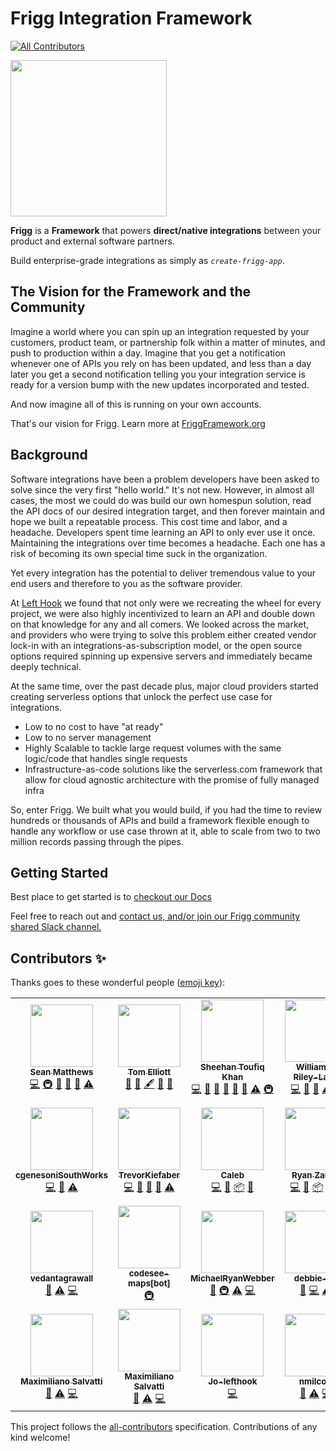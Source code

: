 # Frigg Integration Framework
<!-- ALL-CONTRIBUTORS-BADGE:START - Do not remove or modify this section -->
[![All Contributors](https://img.shields.io/badge/all_contributors-26-orange.svg?style=flat-square)](#contributors-)
<!-- ALL-CONTRIBUTORS-BADGE:END -->

<img src="docs/FriggLogo.svg" style="width:250px">

**Frigg** is a **Framework** that powers **direct/native integrations** between your product and external software partners.

Build enterprise-grade integrations as simply as _`create-frigg-app`_.

## The Vision for the Framework and the Community
Imagine a world where you can spin up an integration requested by your customers, product team, or partnership folk within a matter of minutes, and push to production within a day.
Imagine that you get a notification whenever one of APIs you rely on has been updated, and less than a day later you get a 
second notification telling you your integration service is ready for a version bump with the new updates incorporated and tested.

And now imagine all of this is running on your own accounts.

That's our vision for Frigg. Learn more at <a href="https://friggramework.org/">FriggFramework.org</a>


## Background
Software integrations have been a problem developers have been asked to solve since the very first "hello world." It's not new.
However, in almost all cases, the most we could do was build our own homespun solution, read the API docs of our desired
integration target, and then forever maintain and hope we built a repeatable process. This cost time and labor, and a headache.
Developers spent time learning an API to only ever use it once. Maintaining the integrations over time becomes a headache.
Each one has a risk of becoming its own special time suck in the organization.

Yet every integration has the potential to deliver tremendous value to your end users and therefore to you as the software
provider.

At <a href="https://lefthook.com/">Left Hook</a> we found that not only were we recreating the wheel for every project,
we were also highly incentivized to learn an API and double down on that knowledge for any and all comers. We looked across
the market, and providers who were trying to solve this problem either created vendor lock-in with an integrations-as-subscription
model, or the open source options required spinning up expensive servers and immediately became deeply technical.

At the same time, over the past decade plus, major cloud providers started creating serverless options that unlock the perfect
use case for integrations.

- Low to no cost to have "at ready"
- Low to no server management
- Highly Scalable to tackle large request volumes with the same logic/code that handles single requests
- Infrastructure-as-code solutions like the serverless.com framework that allow for cloud agnostic architecture with the promise of fully managed infra

So, enter Frigg. We built what you would build, if you had the time to review hundreds or thousands of APIs and build a framework
flexible enough to handle any workflow or use case thrown at it, able to scale from two to two million records passing through the pipes.

## Getting Started

Best place to get started is to <a href="https://docs.friggframework.org">checkout our Docs</a>

Feel free to reach out and <a href="https://friggframework.org/#contact">contact us, and/or join our Frigg community shared Slack channel.</a>

## Contributors ✨

Thanks goes to these wonderful people ([emoji key](https://allcontributors.org/docs/en/emoji-key)):

<!-- ALL-CONTRIBUTORS-LIST:START - Do not remove or modify this section -->
<!-- prettier-ignore-start -->
<!-- markdownlint-disable -->
<table>
  <tr>
    <td align="center"><a href="https://github.com/seanspeaks"><img src="https://avatars.githubusercontent.com/u/7811325?v=4?s=100" width="100px;" alt=""/><br /><sub><b>Sean Matthews</b></sub></a><br /><a href="https://github.com/friggframework/frigg/commits?author=seanspeaks" title="Code">💻</a> <a href="#infra-seanspeaks" title="Infrastructure (Hosting, Build-Tools, etc)">🚇</a> <a href="#business-seanspeaks" title="Business development">💼</a> <a href="#ideas-seanspeaks" title="Ideas, Planning, & Feedback">🤔</a> <a href="https://github.com/friggframework/frigg/commits?author=seanspeaks" title="Documentation">📖</a> <a href="https://github.com/friggframework/frigg/commits?author=seanspeaks" title="Tests">⚠️</a></td>
    <td align="center"><a href="https://www.lefthook.com/"><img src="https://avatars.githubusercontent.com/u/22207033?v=4?s=100" width="100px;" alt=""/><br /><sub><b>Tom Elliott</b></sub></a><br /><a href="#blog-tomlefthook" title="Blogposts">📝</a> <a href="#business-tomlefthook" title="Business development">💼</a> <a href="#content-tomlefthook" title="Content">🖋</a> <a href="https://github.com/friggframework/frigg/commits?author=tomlefthook" title="Documentation">📖</a> <a href="#ideas-tomlefthook" title="Ideas, Planning, & Feedback">🤔</a></td>
    <td align="center"><a href="https://github.com/sheehantoufiq"><img src="https://avatars.githubusercontent.com/u/931781?v=4?s=100" width="100px;" alt=""/><br /><sub><b>Sheehan Toufiq Khan</b></sub></a><br /><a href="https://github.com/friggframework/frigg/commits?author=sheehantoufiq" title="Code">💻</a> <a href="#design-sheehantoufiq" title="Design">🎨</a> <a href="#ideas-sheehantoufiq" title="Ideas, Planning, & Feedback">🤔</a> <a href="#maintenance-sheehantoufiq" title="Maintenance">🚧</a> <a href="https://github.com/friggframework/frigg/pulls?q=is%3Apr+reviewed-by%3Asheehantoufiq" title="Reviewed Pull Requests">👀</a> <a href="https://github.com/friggframework/frigg/commits?author=sheehantoufiq" title="Documentation">📖</a> <a href="https://github.com/friggframework/frigg/commits?author=sheehantoufiq" title="Tests">⚠️</a> <a href="#infra-sheehantoufiq" title="Infrastructure (Hosting, Build-Tools, etc)">🚇</a></td>
    <td align="center"><a href="https://github.com/wprl"><img src="https://avatars.githubusercontent.com/u/692511?v=4?s=100" width="100px;" alt=""/><br /><sub><b>William P. Riley-Land</b></sub></a><br /><a href="https://github.com/friggframework/frigg/commits?author=wprl" title="Code">💻</a> <a href="#ideas-wprl" title="Ideas, Planning, & Feedback">🤔</a> <a href="#research-wprl" title="Research">🔬</a> <a href="https://github.com/friggframework/frigg/commits?author=wprl" title="Tests">⚠️</a> <a href="#tool-wprl" title="Tools">🔧</a></td>
    <td align="center"><a href="https://github.com/kad1001"><img src="https://avatars.githubusercontent.com/u/44247515?v=4?s=100" width="100px;" alt=""/><br /><sub><b>Kelly Davis</b></sub></a><br /><a href="https://github.com/friggframework/frigg/issues?q=author%3Akad1001" title="Bug reports">🐛</a> <a href="https://github.com/friggframework/frigg/commits?author=kad1001" title="Code">💻</a> <a href="#plugin-kad1001" title="Plugin/utility libraries">🔌</a></td>
    <td align="center"><a href="https://github.com/JonathanEdMoore"><img src="https://avatars.githubusercontent.com/u/48260787?v=4?s=100" width="100px;" alt=""/><br /><sub><b>Jonathan Moore</b></sub></a><br /><a href="https://github.com/friggframework/frigg/commits?author=JonathanEdMoore" title="Code">💻</a> <a href="#maintenance-JonathanEdMoore" title="Maintenance">🚧</a> <a href="#plugin-JonathanEdMoore" title="Plugin/utility libraries">🔌</a> <a href="https://github.com/friggframework/frigg/pulls?q=is%3Apr+reviewed-by%3AJonathanEdMoore" title="Reviewed Pull Requests">👀</a> <a href="https://github.com/friggframework/frigg/commits?author=JonathanEdMoore" title="Tests">⚠️</a> <a href="https://github.com/friggframework/frigg/commits?author=JonathanEdMoore" title="Documentation">📖</a></td>
    <td align="center"><a href="https://github.com/gregoriomartin"><img src="https://avatars.githubusercontent.com/u/26978598?v=4?s=100" width="100px;" alt=""/><br /><sub><b>Gregorio Martin</b></sub></a><br /><a href="https://github.com/friggframework/frigg/issues?q=author%3Agregoriomartin" title="Bug reports">🐛</a> <a href="https://github.com/friggframework/frigg/commits?author=gregoriomartin" title="Code">💻</a> <a href="https://github.com/friggframework/frigg/commits?author=gregoriomartin" title="Tests">⚠️</a></td>
  </tr>
  <tr>
    <td align="center"><a href="https://github.com/cgenesoniSouthWorks"><img src="https://avatars.githubusercontent.com/u/108014154?v=4?s=100" width="100px;" alt=""/><br /><sub><b>cgenesoniSouthWorks</b></sub></a><br /><a href="https://github.com/friggframework/frigg/commits?author=cgenesoniSouthWorks" title="Code">💻</a> <a href="#research-cgenesoniSouthWorks" title="Research">🔬</a> <a href="https://github.com/friggframework/frigg/commits?author=cgenesoniSouthWorks" title="Tests">⚠️</a></td>
    <td align="center"><a href="https://github.com/TrevorKiefaber"><img src="https://avatars.githubusercontent.com/u/25160918?v=4?s=100" width="100px;" alt=""/><br /><sub><b>TrevorKiefaber</b></sub></a><br /><a href="https://github.com/friggframework/frigg/commits?author=TrevorKiefaber" title="Code">💻</a> <a href="#ideas-TrevorKiefaber" title="Ideas, Planning, & Feedback">🤔</a> <a href="#plugin-TrevorKiefaber" title="Plugin/utility libraries">🔌</a> <a href="#research-TrevorKiefaber" title="Research">🔬</a> <a href="https://github.com/friggframework/frigg/commits?author=TrevorKiefaber" title="Tests">⚠️</a></td>
    <td align="center"><a href="http://www.coderden.com/"><img src="https://avatars.githubusercontent.com/u/1163670?v=4?s=100" width="100px;" alt=""/><br /><sub><b>Caleb</b></sub></a><br /><a href="https://github.com/friggframework/frigg/commits?author=cbanister" title="Code">💻</a> <a href="#ideas-cbanister" title="Ideas, Planning, & Feedback">🤔</a> <a href="#platform-cbanister" title="Packaging/porting to new platform">📦</a> <a href="#research-cbanister" title="Research">🔬</a></td>
    <td align="center"><a href="https://github.com/ryanzarick"><img src="https://avatars.githubusercontent.com/u/37348875?v=4?s=100" width="100px;" alt=""/><br /><sub><b>Ryan Zarick</b></sub></a><br /><a href="https://github.com/friggframework/frigg/commits?author=ryanzarick" title="Code">💻</a> <a href="#ideas-ryanzarick" title="Ideas, Planning, & Feedback">🤔</a> <a href="#platform-ryanzarick" title="Packaging/porting to new platform">📦</a> <a href="#research-ryanzarick" title="Research">🔬</a> <a href="https://github.com/friggframework/frigg/pulls?q=is%3Apr+reviewed-by%3Aryanzarick" title="Reviewed Pull Requests">👀</a></td>
    <td align="center"><a href="https://queuetue.com/"><img src="https://avatars.githubusercontent.com/u/4491?v=4?s=100" width="100px;" alt=""/><br /><sub><b>Scott Russell</b></sub></a><br /><a href="https://github.com/friggframework/frigg/commits?author=queuetue" title="Documentation">📖</a> <a href="https://github.com/friggframework/frigg/commits?author=queuetue" title="Tests">⚠️</a> <a href="https://github.com/friggframework/frigg/commits?author=queuetue" title="Code">💻</a></td>
    <td align="center"><a href="https://github.com/joncodo"><img src="https://avatars.githubusercontent.com/u/3011407?v=4?s=100" width="100px;" alt=""/><br /><sub><b>Jonathan O'Donnell</b></sub></a><br /><a href="https://github.com/friggframework/frigg/commits?author=joncodo" title="Documentation">📖</a> <a href="https://github.com/friggframework/frigg/commits?author=joncodo" title="Code">💻</a></td>
    <td align="center"><a href="https://github.com/li-sherry"><img src="https://avatars.githubusercontent.com/u/117298948?v=4?s=100" width="100px;" alt=""/><br /><sub><b>li-sherry</b></sub></a><br /><a href="https://github.com/friggframework/frigg/commits?author=li-sherry" title="Documentation">📖</a> <a href="https://github.com/friggframework/frigg/commits?author=li-sherry" title="Tests">⚠️</a> <a href="https://github.com/friggframework/frigg/commits?author=li-sherry" title="Code">💻</a></td>
  </tr>
  <tr>
    <td align="center"><a href="https://github.com/vedantagrawall"><img src="https://avatars.githubusercontent.com/u/52647115?v=4?s=100" width="100px;" alt=""/><br /><sub><b>vedantagrawall</b></sub></a><br /><a href="https://github.com/friggframework/frigg/commits?author=vedantagrawall" title="Documentation">📖</a> <a href="https://github.com/friggframework/frigg/commits?author=vedantagrawall" title="Tests">⚠️</a> <a href="https://github.com/friggframework/frigg/commits?author=vedantagrawall" title="Code">💻</a></td>
    <td align="center"><a href="https://github.com/apps/codesee-maps"><img src="https://avatars.githubusercontent.com/in/122769?v=4?s=100" width="100px;" alt=""/><br /><sub><b>codesee-maps[bot]</b></sub></a><br /><a href="#infra-codesee-maps[bot]" title="Infrastructure (Hosting, Build-Tools, etc)">🚇</a></td>
    <td align="center"><a href="https://github.com/MichaelRyanWebber"><img src="https://avatars.githubusercontent.com/u/7769437?v=4?s=100" width="100px;" alt=""/><br /><sub><b>MichaelRyanWebber</b></sub></a><br /><a href="https://github.com/friggframework/frigg/commits?author=MichaelRyanWebber" title="Documentation">📖</a> <a href="#infra-MichaelRyanWebber" title="Infrastructure (Hosting, Build-Tools, etc)">🚇</a> <a href="https://github.com/friggframework/frigg/commits?author=MichaelRyanWebber" title="Tests">⚠️</a> <a href="https://github.com/friggframework/frigg/commits?author=MichaelRyanWebber" title="Code">💻</a></td>
    <td align="center"><a href="https://github.com/debbie-yu"><img src="https://avatars.githubusercontent.com/u/89419828?v=4?s=100" width="100px;" alt=""/><br /><sub><b>debbie-yu</b></sub></a><br /><a href="https://github.com/friggframework/frigg/commits?author=debbie-yu" title="Documentation">📖</a> <a href="https://github.com/friggframework/frigg/commits?author=debbie-yu" title="Code">💻</a> <a href="https://github.com/friggframework/frigg/commits?author=debbie-yu" title="Tests">⚠️</a></td>
    <td align="center"><a href="https://www.linkedin.com/in/roboli"><img src="https://avatars.githubusercontent.com/u/6392110?v=4?s=100" width="100px;" alt=""/><br /><sub><b>Roberto Oliveros</b></sub></a><br /><a href="https://github.com/friggframework/frigg/commits?author=roboli" title="Documentation">📖</a> <a href="https://github.com/friggframework/frigg/commits?author=roboli" title="Tests">⚠️</a> <a href="https://github.com/friggframework/frigg/commits?author=roboli" title="Code">💻</a></td>
    <td align="center"><a href="https://github.com/leofmds"><img src="https://avatars.githubusercontent.com/u/7059835?v=4?s=100" width="100px;" alt=""/><br /><sub><b>Leonardo Ferreira</b></sub></a><br /><a href="https://github.com/friggframework/frigg/commits?author=leofmds" title="Documentation">📖</a> <a href="https://github.com/friggframework/frigg/commits?author=leofmds" title="Tests">⚠️</a> <a href="https://github.com/friggframework/frigg/commits?author=leofmds" title="Code">💻</a></td>
    <td align="center"><a href="https://github.com/Fibii"><img src="https://avatars.githubusercontent.com/u/38106876?v=4?s=100" width="100px;" alt=""/><br /><sub><b>Charaf</b></sub></a><br /><a href="https://github.com/friggframework/frigg/commits?author=Fibii" title="Documentation">📖</a> <a href="https://github.com/friggframework/frigg/commits?author=Fibii" title="Tests">⚠️</a> <a href="https://github.com/friggframework/frigg/commits?author=Fibii" title="Code">💻</a></td>
  </tr>
  <tr>
    <td align="center"><a href="https://github.com/msalvatti"><img src="https://avatars.githubusercontent.com/u/40447063?v=4?s=100" width="100px;" alt=""/><br /><sub><b>Maximiliano Salvatti</b></sub></a><br /><a href="https://github.com/friggframework/frigg/commits?author=msalvatti" title="Documentation">📖</a> <a href="https://github.com/friggframework/frigg/commits?author=msalvatti" title="Tests">⚠️</a> <a href="https://github.com/friggframework/frigg/commits?author=msalvatti" title="Code">💻</a></td>
    <td align="center"><a href="https://github.com/msalvatti-ecotrak"><img src="https://avatars.githubusercontent.com/u/132104869?v=4?s=100" width="100px;" alt=""/><br /><sub><b>Maximiliano Salvatti</b></sub></a><br /><a href="https://github.com/friggframework/frigg/commits?author=msalvatti-ecotrak" title="Documentation">📖</a> <a href="https://github.com/friggframework/frigg/commits?author=msalvatti-ecotrak" title="Tests">⚠️</a> <a href="https://github.com/friggframework/frigg/commits?author=msalvatti-ecotrak" title="Code">💻</a></td>
    <td align="center"><a href="https://github.com/Jo-lefthook"><img src="https://avatars.githubusercontent.com/u/139414886?v=4?s=100" width="100px;" alt=""/><br /><sub><b>Jo-lefthook</b></sub></a><br /><a href="https://github.com/friggframework/frigg/commits?author=Jo-lefthook" title="Code">💻</a></td>
    <td align="center"><a href="http://nmilcoff.com/"><img src="https://avatars.githubusercontent.com/u/12127846?v=4?s=100" width="100px;" alt=""/><br /><sub><b>nmilcoff</b></sub></a><br /><a href="https://github.com/friggframework/frigg/commits?author=nmilcoff" title="Documentation">📖</a> <a href="https://github.com/friggframework/frigg/commits?author=nmilcoff" title="Tests">⚠️</a> <a href="https://github.com/friggframework/frigg/commits?author=nmilcoff" title="Code">💻</a></td>
    <td align="center"><a href="https://github.com/igorschechtel"><img src="https://avatars.githubusercontent.com/u/21978920?v=4?s=100" width="100px;" alt=""/><br /><sub><b>Igor Schechtel</b></sub></a><br /><a href="https://github.com/friggframework/frigg/commits?author=igorschechtel" title="Tests">⚠️</a></td>
  </tr>
</table>

<!-- markdownlint-restore -->
<!-- prettier-ignore-end -->

<!-- ALL-CONTRIBUTORS-LIST:END -->

This project follows the [all-contributors](https://github.com/all-contributors/all-contributors) specification. Contributions of any kind welcome!
